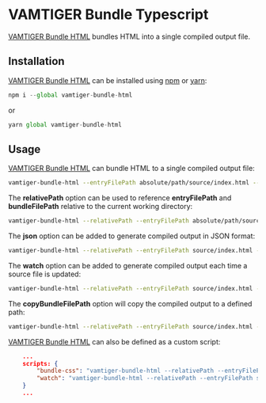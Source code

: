 # VAMTIGER Bundle Typescript
[VAMTIGER Bundle HTML](https://github.com/vamtiger-project/vamtiger-bundle-html) bundles  HTML into a single compiled output file.

## Installation
[VAMTIGER Bundle HTML](https://github.com/vamtiger-project/vamtiger-bundle-html) can be installed using [npm](https://www.npmjs.com/) or [yarn](https://yarnpkg.com/lang/en/):
```javascript
npm i --global vamtiger-bundle-html 
```
or
```javascript
yarn global vamtiger-bundle-html
```

## Usage
[VAMTIGER Bundle HTML](https://github.com/vamtiger-project/vamtiger-bundle-html) can bundle HTML to a single compiled output file:
```bash
vamtiger-bundle-html --entryFilePath absolute/path/source/index.html --bundleFilePath --bundleFilePath build/index.html
```

The **relativePath** option can be used to reference **entryFilePath** and **bundleFilePath** relative to the current working directory:
```bash
vamtiger-bundle-html --relativePath --entryFilePath absolute/path/source/index.html --bundleFilePath --bundleFilePath build/index.html
```

The **json** option can be added to generate compiled output in JSON format:
```bash
vamtiger-bundle-html --relativePath --entryFilePath source/index.html --bundleFilePath --bundleFilePath build/index.json --json
```

The **watch** option can be added to generate compiled output each time a source file is updated:
```bash
vamtiger-bundle-html --relativePath --entryFilePath source/index.html --bundleFilePath --bundleFilePath build/index.json --json --watch
```

The **copyBundleFilePath** option will copy the compiled output to a defined path:
```bash
vamtiger-bundle-html --relativePath --entryFilePath source/index.html --bundleFilePath --bundleFilePath build/index.json --json --watch --copyBundleFilePath absolute/path/index.json
```

[VAMTIGER Bundle HTML](https://github.com/vamtiger-project/vamtiger-bundle-html) can also be defined as a custom script:
```json
    ...
    scripts: {
        "bundle-css": "vamtiger-bundle-html --relativePath --entryFilePath source/index.css --bundleFilePath --bundleFilePath build/index.css",
        "watch": "vamtiger-bundle-html --relativePath --entryFilePath source/index.css --bundleFilePath --bundleFilePath build/index.css --watch"
    }
    ...
```